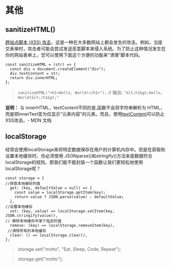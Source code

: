 # 其他

## sanitizeHTML()
[跨站点脚本 (XSS) 攻击](https://developer.mozilla.org/en-US/docs/Glossary/Cross-site_scripting)，这是一种在大多数网站上都会发生的攻击。例如，当提交表单时，攻击者可能会尝试发送恶意脚本来侵入系统。为了防止这种情况发生在你的网站表单上，您可以使用下面这个方便的功能来“清理”脚本代码。
```
const sanitizeHTML = (str) => {
  const div = document.createElement("div");
  div.textContent = str;
  return div.innerHTML;
};
```
> `sanitizeHTML("<h1>Hello, World!</h1>");`   // 输出: ` "&lt;h1&gt;Hello, World!&lt;/h1&gt;" `

**说明：** 与 innerHTML，textContent不同的是,函数不会将字符串解析为 HTML，而是把innerText变为仅显示“元素内容”的元素。而且，使用[textContent](https://developer.mozilla.org/en-US/docs/Web/API/Node/textContent#differences_from_innerhtml)可以防止XSS攻击。- MDN 文档

## localStorage
经常会使用localStorage来将特定数据保存在用户的计算机内存中。但是在获取和设置本地缓存时，你必须使用 JSONparse()和stringify()方法来是数据符合localStorage的规则。那我们能不能封装一个函数让我们更轻松地使用localStorage呢？
```
const storage = {
//获取本地缓存的值
  get: (key, defaultValue = null) => {
    const value = localStorage.getItem(key);
    return value ? JSON.parse(value) : defaultValue;
  },
//设置本地缓存
  set: (key, value) => localStorage.setItem(key, JSON.stringify(value)),
// 移除本地缓存中某个指定的值
  remove: (key) => localStorage.removeItem(key),
 //清除所有的本地缓存
  clear: () => localStorage.clear(),
};
```
> storage.set("motto", "Eat, Sleep, Code, Repeat");

> storage.get("motto");

